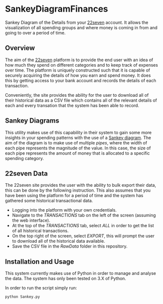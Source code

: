 # SankeyDiagramFinances
Sankey Diagram of the Details from your [22seven](https://www.22seven.com/) account. It allows the visualization of all spending groups and where money is coming in from and going to over a period of time.

## Overview

The aim of the [22seven](https://www.22seven.com/) platform is to provide the end user with an idea of how much they spend on different categories and to keep track of expenses over time.
The platform is uniquely constructed such that it is capable of securely acquiring the details of how you earn and spend money. It does this by getting access to your bank account and records the details of each transaction.

Conveniently, the site provides the ability for the user to download all of their historical data as a CSV file which contains all of the relevant details of each and every transation that the system has been able to record.

## Sankey Diagrams

This utility makes use of this capability in their system to gain some more insights in your spending patterns with the use of a [Sankey diagram](https://en.wikipedia.org/wiki/Sankey_diagram). The aim of the diagram is to make use of multiple _pipes_, where the width of each pipe represents the magnitude of the value.
In this case, the size of each pipe represents the amount of money that is allocated to a specific spending category.

## 22seven Data

The 22seven site provides the user with the ability to bulk export their data, this can be done by the following instruction.
This also assumes that you have been using the platform for a period of time and the system has gathered some historical transactional data.

* Logging into the platform with your own credentials.
* Navigate to the _TRANSACTIONS_ tab on the left of the screen (assuming the web interface).
* At the top of the _TRANSACTIONS_ tab, select _ALL_ in order to get the list of all historical transactions.
* On the top right of the screen, select _EXPORT_, this will prompt the user to download all of the historical data available.
* Save the CSV file in the _RawData_ folder in this repository.


## Installation and Usage

This system currently makes use of Python in order to manage and analyse the data.
The system has only been tested on 3.X of Python.

In order to run the script simply run:

```python Sankey.py```